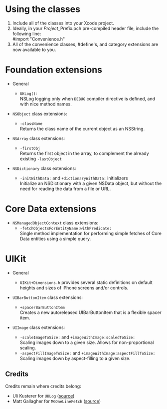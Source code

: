 Using the classes
=================
1. Include all of the classes into your Xcode project.
2. Ideally, in your *Project*_Prefix.pch pre-compiled header file, include
   the following line:  
       #import "Convenience.h"
3. All of the convenience classes, #define's, and category extensions are now
   available to you.

Foundation extensions
=====================
* General
  - `UKLog()`:  
    NSLog logging only when `DEBUG` compiler directive is defined, and with nice
    method names.
  
* `NSObject` class extensions:
  - `-className`  
    Returns the class name of the current object as an NSString.

* `NSArray` class extensions:
  - `-firstObj`  
    Returns the first object in the array, to complement the already existing
    `-lastObject`
  
* `NSDictionary` class extensions:
  - `-initWithData:` and `+dictionaryWithData:` initializers  
    Initialize an NSDictionary with a given NSData object, but without the need
    for reading the data from a file or URL.

Core Data extensions
====================
* `NSManagedObjectContext` class extensions:
  - `-fetchObjectsForEntityName:withPredicate:`  
    Single method implementation for performing simple fetches of Core Data
    entities using a simple query.

UIKit
=====
* General
  - `UIKit+Dimensions.h` provides several static definitions on default heights
    and sizes of iPhone screens and/or controls.

* `UIBarButtonItem` class extensions:
  - `+spacerBarButtonItem`  
    Creates a new autoreleased UIBarButtonItem that is a flexible spacer item.

* `UIImage` class extensions:
  - `-scaleImageToSize:` and `+imageWithImage:scaledToSize:`  
    Scaling images down to a given size. Allows for non-proportional scaling.
  - `-aspectFillImageToSize:` and `+imageWithImage:aspectFillToSize:`  
    Scaling images down by aspect-filling to a given size.

Credits
-------
Credits remain where credits belong:

* Uli Kusterer for `UKLog`
  ([source](http://zathras.de/angelweb/blog-uk-helper-macros.htm))
* Matt Gallagher for `MGOneLineFetch`
  ([source](http://cocoawithlove.com/2008/03/core-data-one-line-fetch.html))
